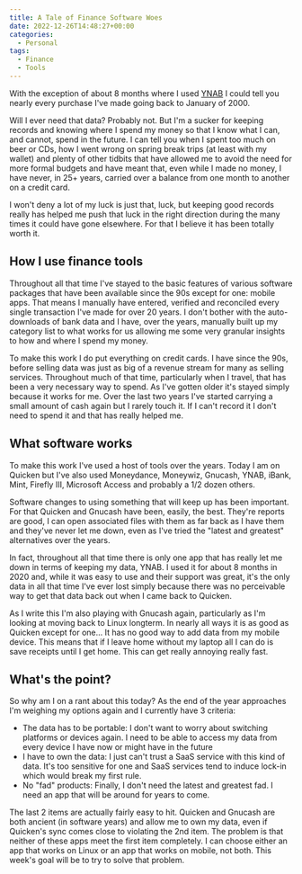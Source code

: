 ```yaml
---
title: A Tale of Finance Software Woes
date: 2022-12-26T14:48:27+00:00
categories:
  - Personal
tags:
  - Finance
  - Tools
---
```


With the exception of about 8 months where I used [YNAB][1] I could tell you nearly every purchase I've made going back to January of 2000.

Will I ever need that data? Probably not. But I'm a sucker for keeping records and knowing where I spend my money so that I know what I can, and cannot, spend in the future.
I can tell you when I spent too much on beer or CDs, how I went wrong on spring break trips (at least with my wallet) and plenty of other tidbits that have allowed me to avoid the need for more formal budgets and have meant that, even while I made no money, I have never, in 25+ years, carried over a balance from one month to another on a credit card.

I won't deny a lot of my luck is just that, luck, but keeping good records really has helped me push that luck in the right direction during the many times it could have gone elsewhere. For that I believe it has been totally worth it.

## How I use finance tools

Throughout all that time I've stayed to the basic features of various software packages that have been available since the 90s except for one: mobile apps. That means I manually have entered, verified and reconciled every single transaction I've made for over 20 years. I don't bother with the auto-downloads of bank data and I have, over the years, manually built up my category list to what works for us allowing me some very granular insights to how and where I spend my money.

To make this work I do put everything on credit cards. I have since the 90s, before selling data was just as big of a revenue stream for many as selling services. Throughout much of that time, particularly when I travel, that has been a very necessary way to spend. As I've gotten older it's stayed simply because it works for me. Over the last two years I've started carrying a small amount of cash again but I rarely touch it. If I can't record it I don't need to spend it and that has really helped me.

## What software works

To make this work I've used a host of tools over the years. Today I am on Quicken but I've also used Moneydance, Moneywiz, Gnucash, YNAB, iBank, Mint, Firefly III, Microsoft Access and probably a 1/2 dozen others.

Software changes to using something that will keep up has been important. For that Quicken and Gnucash have been, easily, the best. They're reports are good, I can open associated files with them as far back as I have them and they've never let me down, even as I've tried the "latest and greatest" alternatives over the years.

In fact, throughout all that time there is only one app that has really let me down in terms of keeping my data, YNAB. I used it for about 8 months in 2020 and, while it was easy to use and their support was great, it's the only data in all that time I've ever lost simply because there was no perceivable way to get that data back out when I came back to Quicken.

As I write this I'm also playing with Gnucash again, particularly as I'm looking at moving back to Linux longterm. In nearly all ways it is as good as Quicken except for one... It has no good way to add data from my mobile device. This means that if I leave home without my laptop all I can do is save receipts until I get home. This can get really annoying really fast.

## What's the point?

So why am I on a rant about this today? As the end of the year approaches I'm weighing my options again and I currently have 3 criteria:

* The data has to be portable: I don't want to worry about switching platforms or devices again. I need to be able to access my data from every device I have now or might have in the future
* I have to own the data: I just can't trust a SaaS service with this kind of data. It's too sensitive for one and SaaS services tend to induce lock-in which would break my first rule.
* No "fad" products: Finally, I don't need the latest and greatest fad. I need an app that will be around for years to come.

The last 2 items are actually fairly easy to hit. Quicken and Gnucash are both ancient (in software years) and allow me to own my data, even if Quicken's sync comes close to violating the 2nd item. The problem is that neither of these apps meet the first item completely. I can choose either an app that works on Linux or an app that works on mobile, not both. This week's goal will be to try to solve that problem.

 [1]: https://www.youneedabudget.com